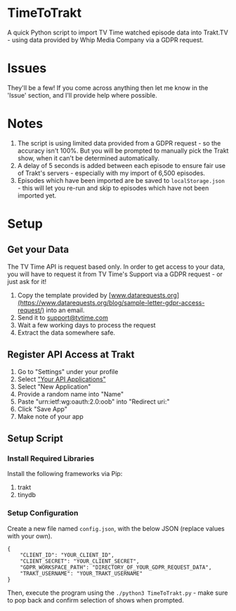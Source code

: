 # TimeToTrakt
A quick Python script to import TV Time watched episode data into Trakt.TV - using data provided by Whip Media Company via a GDPR request.

# Issues
They'll be a few! If you come across anything then let me know in the 'Issue' section, and I'll provide help where possible.

# Notes
1. The script is using limited data provided from a GDPR request - so the accuracy isn't 100%. But you will be prompted to manually pick the Trakt show, when it can't be determined automatically.
2. A delay of 5 seconds is added between each episode to ensure fair use of Trakt's servers - especially with my import of 6,500 episodes.
3. Episodes which have been imported are be saved to `localStorage.json` - this will let you re-run and skip to episodes which have not been imported yet.

# Setup
## Get your Data
The TV Time API is request based only. In order to get access to your data, you will have to request it from TV Time's Support via a GDPR request - or just ask for it!

1. Copy the template provided by [www.datarequests.org](https://www.datarequests.org/blog/sample-letter-gdpr-access-request/) into an email.
2. Send it to support@tvtime.com
3. Wait a few working days to process the request
4. Extract the data somewhere safe.

## Register API Access at Trakt
1. Go to "Settings" under your profile
2. Select ["Your API Applications"](https://trakt.tv/oauth/applications)
3. Select "New Application"
4. Provide a random name into "Name"
5. Paste "urn:ietf:wg:oauth:2.0:oob" into "Redirect uri:"
6. Click "Save App"
7. Make note of your app

## Setup Script
### Install Required Libraries
Install the following frameworks via Pip:
1. trakt
2. tinydb
### Setup Configuration
Create a new file named `config.json`, with the below JSON (replace values with your own).

```
{
    "CLIENT_ID": "YOUR_CLIENT_ID",
    "CLIENT_SECRET": "YOUR_CLIENT_SECRET",
    "GDPR_WORKSPACE_PATH": "DIRECTORY_OF_YOUR_GDPR_REQUEST_DATA",
    "TRAKT_USERNAME": "YOUR_TRAKT_USERNAME"
}
```

Then, execute the program using the `./python3 TimeToTrakt.py` - make sure to pop back and confirm selection of shows when prompted.